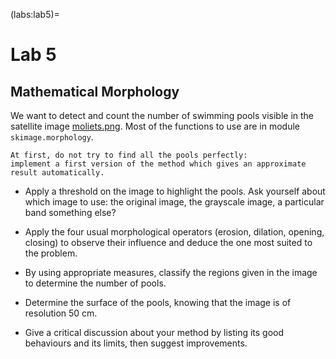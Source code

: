 (labs:lab5)=
# Lab 5


## Mathematical Morphology

We want to detect and count the number of swimming pools visible in the satellite image <a href="../_static/data/moliets.png">moliets.png</a>.
Most of the functions to use are in module `skimage.morphology`.

```{note}
At first, do not try to find all the pools perfectly:
implement a first version of the method which gives an approximate result automatically.
```

* Apply a threshold on the image to highlight the pools.
  Ask yourself about which image to use: the original image, the grayscale image, a particular band something else?

* Apply the four usual morphological operators (erosion, dilation, opening, closing)
  to observe their influence and deduce the one most suited to the problem.

* By using appropriate measures, classify the regions given in the image to determine the number of pools.

* Determine the surface of the pools, knowing that the image is of resolution 50 cm.

* Give a critical discussion about your method by listing its good behaviours and its limits,
  then suggest improvements.

  
<!-- ## Registration

Two satellite images of the Capitol in Toulouse are to be registered by using an iconic approach:
<a href="../_static/data/capitole1.jpg">capitole1.jpg</a> (the reference) and
<a href="../_static/data/capitole2.jpg">capitole2.jpg</a> (the source).

* Which deformation model is adapted to the problem?

* Before applying a complete registration processing on the two images,
  we first apply an arbitrary distortion to the source.
  To do this, use the appropriate function of the module `skimage.transform`
  to define an Euclidean transformation of translation $(400,-100)$ and of rotation $\pi/3$.
  These parameters are close to the optimal transformation.
  Then apply this transformation on the source with `skimage.transform.warp`.
  Check that the distorted image is close enough to the reference (you can display the difference between the two images).
  
* Implement an optimization method to automatically determine the best parameters of the transformation.
  The simplest optimization method (although very long in computing time!)
  consists of using loops to test several values and keep those that minimize the mean squared error
  (defined in [](labs:lab2)). -->